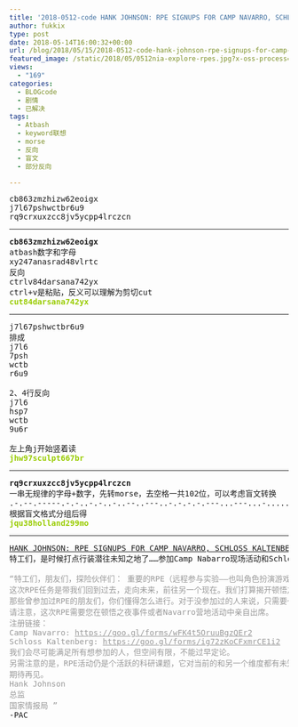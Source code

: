 ```yaml
---
title: '2018-0512-code HANK JOHNSON: RPE SIGNUPS FOR CAMP NAVARRO, SCHLOSS KALTENBERG'
author: fukkix
type: post
date: 2018-05-14T16:00:32+00:00
url: /blog/2018/05/15/2018-0512-code-hank-johnson-rpe-signups-for-camp-navarro-schloss-kaltenberg/
featured_image: /static/2018/05/0512nia-explore-rpes.jpg?x-oss-process=image/resize,m_fill,w_700,h_220
views:
  - "169"
categories:
  - BLOGcode
  - 剧情
  - 已解决
tags:
  - Atbash
  - keyword联想
  - morse
  - 反向
  - 盲文
  - 部分反向

---
```

<pre>cb863zmzhizw62eoigx
j7l67pshwctbr6u9
rq9crxuxzcc8jv5ycpp4lrczcn<!--more--></pre>

* * *

<pre><strong>cb863zmzhizw62eoigx</strong>
atbash数字和字母
xy247anasrad48vlrtc
反向
ctrlv84darsana742yx
ctrl+v是粘贴，反义可以理解为剪切cut
<strong><span style="color: #99cc00;">cut84darsana742yx</span></strong></pre>

* * *

<pre>j7l67pshwctbr6u9
排成
j7l6
7psh
wctb
r6u9

2、4行反向
j7l6
hsp7
wctb
9u6r

左上角j开始竖着读
<strong><span style="color: #99cc00;">jhw97sculpt667br</span></strong></pre>

* * *

<pre><strong>rq9crxuxzcc8jv5ycpp4lrczcn
</strong>一串无规律的字母+数字，先转morse，去空格一共102位，可以考虑盲文转换
.-.--.-----.-.-..-.-..-..--..---..-.-.-.-.---...---...-.....-.---.-..--..--.....-.-...-.-.-.--..-.-.-.
根据盲文格式分组后得<strong>
<span style="color: #99cc00;">jqu38holland299mo</span></strong></pre>

* * *

<pre><a href="http://investigate.ingress.com/2018/05/12/hank-johnson-rpe-signups-for-camp-navarro-schloss-kaltenberg/">HANK JOHNSON: RPE SIGNUPS FOR CAMP NAVARRO, SCHLOSS KALTENBERG
</a>特工们，是时候打点行装潜往未知之地了……参加Camp Nabarro现场活动和Schloss Kaltenberg的顿悟之夜事件的报名开放…… 

<span style="color: #999999;">“特工们，朋友们，探险伙伴们： 重要的RPE（远程参与实验——也叫角色扮演游戏或RPGs）将在Camp Navarro现场和Schloss Kaltenberg进行的代号为顿悟之夜的MAGNUS活动期间举行。 </span>
<span style="color: #999999;">这次RPE任务是带我们回到过去，走向未来，前往另一个现在。我们打算揭开顿悟之夜的未解之谜——这个多年前开启我们XM旅程的戏剧性事件……我们的探索围绕一个名为“OSIRIS”新宇宙的奇怪理论，有人认为它和我们目前的宇宙很相似。 </span>
<span style="color: #999999;">那些曾参加过RPE的朋友们，你们懂得怎么进行。对于没参加过的人来说，只需要一种协作精神、创造性思维和冒险的心态。RPG经验并非优先条件。 </span>
<span style="color: #999999;">请注意，这次RPE需要您在顿悟之夜事件或者Navarro营地活动中亲自出席。 </span>
<span style="color: #999999;">注册链接： </span>
<span style="color: #999999;">Camp Navarro: <a style="color: #999999;" href="https://goo.gl/forms/wFK4t5OruuBgzQEr2" target="_blank" rel="noopener noreferrer">https://goo.gl/forms/wFK4t5OruuBgzQEr2</a> </span>
<span style="color: #999999;">Schloss Kaltenberg: <a style="color: #999999;" href="https://goo.gl/forms/ig72zKoCFxmrCE1i2" target="_blank" rel="noopener noreferrer">https://goo.gl/forms/ig72zKoCFxmrCE1i2</a> </span>
<span style="color: #999999;">我们会尽可能满足所有想参加的人，但空间有限，不能过早定论。 </span>
<span style="color: #999999;">另需注意的是，RPE活动仍是个活跃的科研课题，它对当前的和另一个维度都有未知影响。特工们自行承担RPE中的风险，NIA不对任何心理、生理或额外层面的影响负责。 </span>
<span style="color: #999999;">期待再见。 </span>
<span style="color: #999999;">Hank Johnson</span>
<span style="color: #999999;">总监 </span>
<span style="color: #999999;">国家情报局 ”</span>
-PAC</pre>